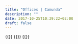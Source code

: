 ```yaml
---
title: "Offices | Camunda"
description: ""
date: 2017-10-25T10:39:22+02:00
draft: false
---
```


{{<highlight title="Camunda Offices" >}}
{{</highlight>}}
{{<locations>}}